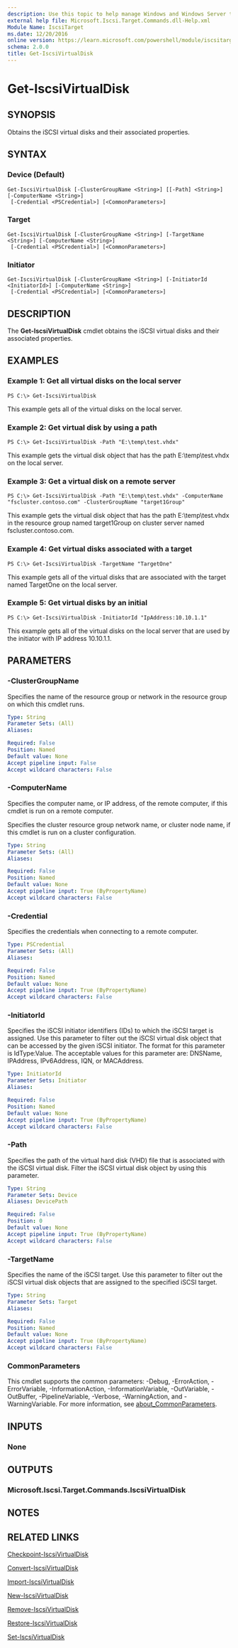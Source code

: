 ```yaml
---
description: Use this topic to help manage Windows and Windows Server technologies with Windows PowerShell.
external help file: Microsoft.Iscsi.Target.Commands.dll-Help.xml
Module Name: IscsiTarget
ms.date: 12/20/2016
online version: https://learn.microsoft.com/powershell/module/iscsitarget/get-iscsivirtualdisk?view=windowsserver2016-ps&wt.mc_id=ps-gethelp
schema: 2.0.0
title: Get-IscsiVirtualDisk
---
```


# Get-IscsiVirtualDisk

## SYNOPSIS
Obtains the iSCSI virtual disks and their associated properties.

## SYNTAX

### Device (Default)
```
Get-IscsiVirtualDisk [-ClusterGroupName <String>] [[-Path] <String>] [-ComputerName <String>]
 [-Credential <PSCredential>] [<CommonParameters>]
```

### Target
```
Get-IscsiVirtualDisk [-ClusterGroupName <String>] [-TargetName <String>] [-ComputerName <String>]
 [-Credential <PSCredential>] [<CommonParameters>]
```

### Initiator
```
Get-IscsiVirtualDisk [-ClusterGroupName <String>] [-InitiatorId <InitiatorId>] [-ComputerName <String>]
 [-Credential <PSCredential>] [<CommonParameters>]
```

## DESCRIPTION
The **Get-IscsiVirtualDisk** cmdlet obtains the iSCSI virtual disks and their associated properties.

## EXAMPLES

### Example 1: Get all virtual disks on the local server
```
PS C:\> Get-IscsiVirtualDisk
```

This example gets all of the virtual disks on the local server.

### Example 2: Get virtual disk by using a path
```
PS C:\> Get-IscsiVirtualDisk -Path "E:\temp\test.vhdx"
```

This example gets the virtual disk object that has the path E:\temp\test.vhdx on the local server.

### Example 3: Get a virtual disk on a remote server
```
PS C:\> Get-IscsiVirtualDisk -Path "E:\temp\test.vhdx" -ComputerName "fscluster.contoso.com" -ClusterGroupName "target1Group"
```

This example gets the virtual disk object that has the path E:\temp\test.vhdx in the resource group named target1Group on cluster server named fscluster.contoso.com.

### Example 4: Get virtual disks associated with a target
```
PS C:\> Get-IscsiVirtualDisk -TargetName "TargetOne"
```

This example gets all of the virtual disks that are associated with the target named TargetOne on the local server.

### Example 5: Get virtual disks by an initial
```
PS C:\> Get-IscsiVirtualDisk -InitiatorId "IpAddress:10.10.1.1"
```

This example gets all of the virtual disks on the local server that are used by the initiator with IP address 10.10.1.1.

## PARAMETERS

### -ClusterGroupName
Specifies the name of the resource group or network in the resource group on which this cmdlet runs.

```yaml
Type: String
Parameter Sets: (All)
Aliases: 

Required: False
Position: Named
Default value: None
Accept pipeline input: False
Accept wildcard characters: False
```

### -ComputerName
Specifies the computer name, or IP address, of the remote computer, if this cmdlet is run on a remote computer.

Specifies the cluster resource group network name, or cluster node name, if this cmdlet is run on a cluster configuration.

```yaml
Type: String
Parameter Sets: (All)
Aliases: 

Required: False
Position: Named
Default value: None
Accept pipeline input: True (ByPropertyName)
Accept wildcard characters: False
```

### -Credential
Specifies the credentials when connecting to a remote computer.

```yaml
Type: PSCredential
Parameter Sets: (All)
Aliases: 

Required: False
Position: Named
Default value: None
Accept pipeline input: True (ByPropertyName)
Accept wildcard characters: False
```

### -InitiatorId
Specifies the iSCSI initiator identifiers (IDs) to which the iSCSI target is assigned.
Use this parameter to filter out the iSCSI virtual disk object that can be accessed by the given iSCSI initiator.
The format for this parameter is IdType:Value.
The acceptable values for this parameter are: DNSName, IPAddress, IPv6Address, IQN, or MACAddress.

```yaml
Type: InitiatorId
Parameter Sets: Initiator
Aliases: 

Required: False
Position: Named
Default value: None
Accept pipeline input: True (ByPropertyName)
Accept wildcard characters: False
```

### -Path
Specifies the path of the virtual hard disk (VHD) file that is associated with the iSCSI virtual disk.
Filter the iSCSI virtual disk object by using this parameter.

```yaml
Type: String
Parameter Sets: Device
Aliases: DevicePath

Required: False
Position: 0
Default value: None
Accept pipeline input: True (ByPropertyName)
Accept wildcard characters: False
```

### -TargetName
Specifies the name of the iSCSI target.
Use this parameter to filter out the iSCSI virtual disk objects that are assigned to the specified iSCSI target.

```yaml
Type: String
Parameter Sets: Target
Aliases: 

Required: False
Position: Named
Default value: None
Accept pipeline input: True (ByPropertyName)
Accept wildcard characters: False
```

### CommonParameters
This cmdlet supports the common parameters: -Debug, -ErrorAction, -ErrorVariable, -InformationAction, -InformationVariable, -OutVariable, -OutBuffer, -PipelineVariable, -Verbose, -WarningAction, and -WarningVariable. For more information, see [about_CommonParameters](https://go.microsoft.com/fwlink/?LinkID=113216).

## INPUTS

### None

## OUTPUTS

### Microsoft.Iscsi.Target.Commands.IscsiVirtualDisk

## NOTES

## RELATED LINKS

[Checkpoint-IscsiVirtualDisk](./Checkpoint-IscsiVirtualDisk.md)

[Convert-IscsiVirtualDisk](./Convert-IscsiVirtualDisk.md)

[Import-IscsiVirtualDisk](./Import-IscsiVirtualDisk.md)

[New-IscsiVirtualDisk](./New-IscsiVirtualDisk.md)

[Remove-IscsiVirtualDisk](./Remove-IscsiVirtualDisk.md)

[Restore-IscsiVirtualDisk](./Restore-IscsiVirtualDisk.md)

[Set-IscsiVirtualDisk](./Set-IscsiVirtualDisk.md)

